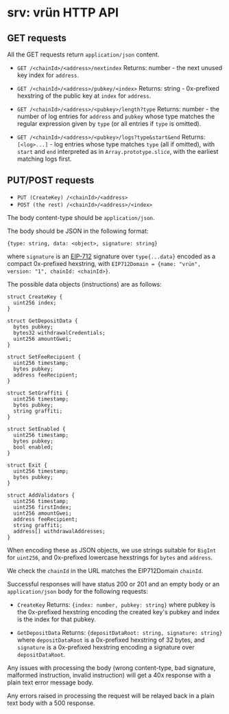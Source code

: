 # srv: vrün HTTP API

## GET requests

All the GET requests return `application/json` content.

- `GET /<chainId>/<address>/nextindex`
Returns: number - the next unused key index for `address`.

- `GET /<chainId>/<address>/pubkey/<index>`
Returns: string - 0x-prefixed hexstring of the public key at `index` for
`address`.

- `GET /<chainId>/<address>/<pubkey>/length?type`
Returns: number - the number of log entries for `address` and `pubkey` whose
type matches the regular expression given by `type` (or all entries if `type`
is omitted).

- `GET /<chainId>/<address>/<pubkey>/logs?type&start&end`
Returns: `[<log>...]` - log entries whose type matches `type` (all if omitted),
with `start` and `end` interpreted as in `Array.prototype.slice`, with the
earliest matching logs first.

## PUT/POST requests

- `PUT (CreateKey) /<chainId>/<address>`
- `POST (the rest) /<chainId>/<address>/<index>`

The body content-type should be `application/json`.

The body should be JSON in the following format:
```
{type: string, data: <object>, signature: string}
```
where `signature` is an [EIP-712](https://eips.ethereum.org/EIPS/eip-712)
signature over `type{...data}` encoded as a compact 0x-prefixed hexstring, with
`EIP712Domain = {name: "vrün", version: "1", chainId: <chainId>}`.

The possible data objects (instructions) are as follows:

```
struct CreateKey {
  uint256 index;
}

struct GetDepositData {
  bytes pubkey;
  bytes32 withdrawalCredentials;
  uint256 amountGwei;
}

struct SetFeeRecipient {
  uint256 timestamp;
  bytes pubkey;
  address feeRecipient;
}

struct SetGraffiti {
  uint256 timestamp;
  bytes pubkey;
  string graffiti;
}

struct SetEnabled {
  uint256 timestamp;
  bytes pubkey;
  bool enabled;
}

struct Exit {
  uint256 timestamp;
  bytes pubkey;
}

struct AddValidators {
  uint256 timestamp;
  uint256 firstIndex;
  uint256 amountGwei;
  address feeRecipient;
  string graffiti;
  address[] withdrawalAddresses;
}
```

When encoding these as JSON objects, we use strings suitable for `BigInt` for
`uint256`, and 0x-prefixed lowercase hexstrings for `bytes` and `address`.

We check the `chainId` in the URL matches the EIP712Domain `chainId`.

Successful responses will have status 200 or 201 and an empty body or an
`application/json` body for the following requests:

- `CreateKey` Returns: `{index: number, pubkey: string}`
where pubkey is the 0x-prefixed hexstring encoding the created key's pubkey
and index is the index for that pubkey.

- `GetDepositData` Returns: `{depositDataRoot: string, signature: string}`
where `depositDataRoot` is a 0x-prefixed hexstring of 32 bytes, and
`signature` is a 0x-prefixed hexstring encoding a signature over
`depositDataRoot`.

Any issues with processing the body (wrong content-type, bad signature,
malformed instruction, invalid instruction) will get a 40x response with a
plain text error message body.

Any errors raised in processing the request will be relayed back in a plain
text body with a 500 response.
